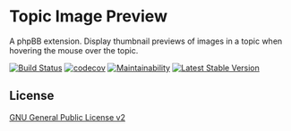 # Topic Image Preview

A phpBB extension. Display thumbnail previews of images in a topic when hovering the mouse over the topic.

[![Build Status](https://github.com/iMattPro/TopicImagePreview/actions/workflows/tests.yml/badge.svg)](https://github.com/iMattPro/TopicImagePreview/actions)
[![codecov](https://codecov.io/gh/iMattPro/TopicImagePreview/branch/master/graph/badge.svg?token=ZBKR5KMZGE)](https://codecov.io/gh/iMattPro/TopicImagePreview)
[![Maintainability](https://qlty.sh/badges/0146fbe6-ae9d-4cea-bf88-dcc0f90bf774/maintainability.svg)](https://qlty.sh/gh/iMattPro/projects/TopicImagePreview)
[![Latest Stable Version](https://poser.pugx.org/vse/topicimagepreview/v/stable)](https://www.phpbb.com/customise/db/extension/topic_image_preview/)

## License

[GNU General Public License v2](license.txt)
